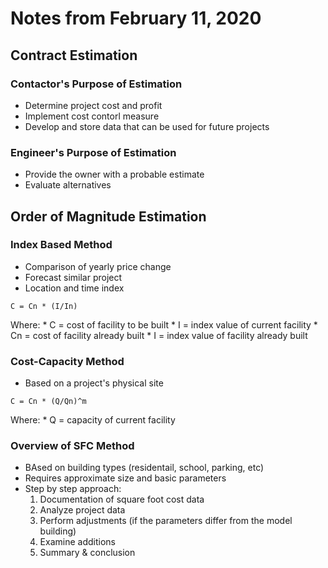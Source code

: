 # Notes from February 11, 2020

## Contract Estimation

### Contactor's Purpose of Estimation
* Determine project cost and profit
* Implement cost contorl measure
* Develop and store data that can be used for future projects

### Engineer's Purpose of Estimation
* Provide the owner with a probable estimate
* Evaluate alternatives

## Order of Magnitude Estimation

### Index Based Method
* Comparison of yearly price change
* Forecast similar project
* Location and time index
```
C = Cn * (I/In)
```
Where:
    * C = cost of facility to be built
    * I = index value of current facility
    * Cn = cost of facility already built
    * I = index value of facility already built

### Cost-Capacity Method
* Based on a project's physical site
```
C = Cn * (Q/Qn)^m
```
Where:
    * Q = capacity of current facility


### Overview of SFC Method
* BAsed on building types (residentail, school, parking, etc)
* Requires approximate size and basic parameters
* Step by step approach:
    1. Documentation of square foot cost data
    2. Analyze project data
    3. Perform adjustments (if the parameters differ from the model building)
    4. Examine additions
    5. Summary & conclusion